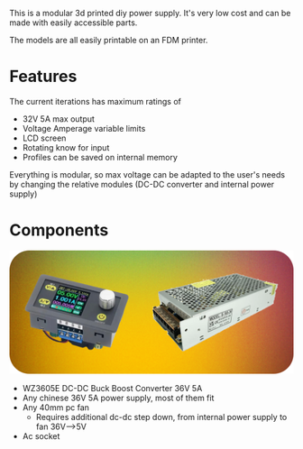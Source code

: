 This is a modular 3d printed diy power supply. It's very low cost and can be made with easily accessible parts.

The models are all easily printable on an FDM printer.

# Features

The current iterations has maximum ratings of
- 32V 5A max output
- Voltage Amperage variable limits
- LCD screen
- Rotating know for input
- Profiles can be saved on internal memory

Everything is modular, so max voltage can be adapted to the user's needs by changing the relative modules (DC-DC converter and internal power supply)

# Components

![Components cover](https://raw.githubusercontent.com/angelogerminario/Power-supply/refs/heads/main/components_cover.png)

- WZ3605E DC-DC Buck Boost Converter 36V 5A
- Any chinese 36V 5A power supply, most of them fit
- Any 40mm pc fan
	- Requires additional dc-dc step down, from internal power supply to fan 36V-->5V
- Ac socket
